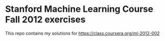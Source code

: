 # Stanford Machine Learning Course Fall 2012 exercises

This repo contains my solutions for https://class.coursera.org/ml-2012-002
